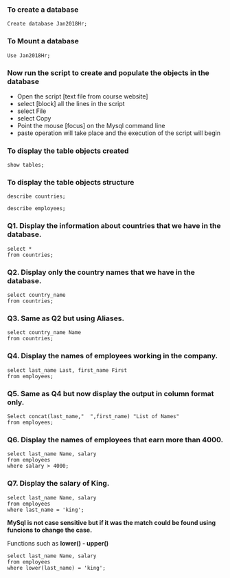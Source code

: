 ### To create a database

`Create database Jan2018Hr;`

### To Mount a database

`Use Jan2018Hr;`

### Now run the script to create and populate the objects in the database

- Open the script [text file from course website]
- select [block] all the lines in the script
- select File
- select Copy
- Point the mouse [focus] on the Mysql command line
- paste operation will take place and the execution of the script will begin

### To display the table objects created
`show tables;`

### To display the table objects structure
`describe countries;`

`describe employees;`

### Q1. Display the information about countries that we have in the database.

```
select *
from countries; 
```

### Q2. Display only the country names that we have in the database.

```
select country_name
from countries;
```
    
### Q3. Same as Q2 but using Aliases.

``` 
select country_name Name
from countries;
```

### Q4. Display the names of employees working in the company.

```
select last_name Last, first_name First
from employees;
```

### Q5. Same as Q4 but now display the output in column format only.
 
 ```
 Select concat(last_name,"  ",first_name) "List of Names" 
from employees;
```

### Q6. Display the names of employees that earn more than 4000.

```
select last_name Name, salary
from employees
where salary > 4000;
```
    
### Q7. Display the salary of King.

```
select last_name Name, salary
from employees
where last_name = 'king';
```

__MySql is not case sensitive but if it was the match could be found using funcions to change the case.__

Functions such as **lower() - upper()** 

```
select last_name Name, salary
from employees
where lower(last_name) = 'king';
```
    
    

